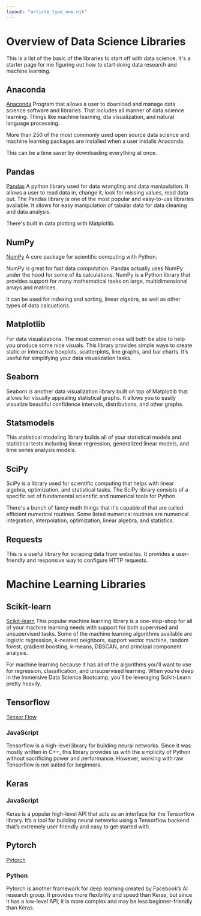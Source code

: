 ```yaml
---
layout: "article_type_one.njk"
---
```

# Overview of Data Science Libraries

This is a list of the basic of the libraries to start off with data science. It's a starter page for me figuring out how to start doing data research and machine learning.

## Anaconda
[Anaconda](https://www.anaconda.com/)
Program that allows a user to download and manage data science software and libraries. That includes all manner of data science learning. Things like machine learning, dta visualization, and natural language processing.

More than 250 of the most commonly used open source data science and machine learning packages are installed when a user installs Anaconda. 

This can be a time saver by downloading everything at once.

## Pandas
[Pandas](https://pandas.pydata.org/)
A python library used for data wrangling and data manipulation. It allows a user to read data in, change it, look for missing values, read data out. The Pandas library is one of the most popular and easy-to-use libraries available. It allows for easy manipulation of tabular data for data cleaning and data analysis.

There's built in data plotting with Matplotlib.

## NumPy
[NumPy](https://numpy.org/)
A core package for scientific computing with Python.

NumPy is great for fast data computation. Pandas actually uses NumPy under the hood for some of its calculations. NumPy is a Python library that provides support for many mathematical tasks on large, multidimensional arrays and matrices.

It can be used for indexing and sorting, linear algebra, as well as other types of data calcuations.

## Matplotlib
For data visualizations. The most common ones will both be able to help you produce some nice visuals. This library provides simple ways to create static or interactive boxplots, scatterplots, line graphs, and bar charts. It’s useful for simplifying your data visualization tasks.

## Seaborn
Seaborn is another data visualization library built on top of Matplotlib that allows for visually appealing statistical graphs. It allows you to easily visualize beautiful confidence intervals, distributions, and other graphs.

## Statsmodels
This statistical modeling library builds all of your statistical models and statistical tests including linear regression, generalized linear models, and time series analysis models.

## SciPy
SciPy is a library used for scientific computing that helps with linear algebra, optimization, and statistical tasks. The SciPy library consists of a specific set of fundamental scientific and numerical tools for Python.

There's a bunch of fancy math things that it's capable of that are called efficient numerical routines. Some listed numerical routines are numerical integration, interpolation, optimization, linear algebra, and statistics.

## Requests
This is a useful library for scraping data from websites. It provides a user-friendly and responsive way to configure HTTP requests.

# Machine Learning Libraries

## Scikit-learn
[Scikit-learn](https://scikit-learn.org/stable/)
This popular machine learning library is a one-stop-shop for all of your machine learning needs with support for both supervised and unsupervised tasks. Some of the machine learning algorithms available are logistic regression, k-nearest neighbors, support vector machine, random forest, gradient boosting, k-means, DBSCAN, and principal component analysis.

For machine learning because it has all of the algorithms you'll want to use for regression, classification, and unsupervised learning. When you’re deep in the Immersive Data Science Bootcamp, you’ll be leveraging Scikit-Learn pretty heavily.

## Tensorflow
[Tensor Flow](https://www.tensorflow.org/)
### JavaScript
Tensorflow is a high-level library for building neural networks. Since it was mostly written in C++, this library provides us with the simplicity of Python without sacrificing power and performance. However, working with raw Tensorflow is not suited for beginners.

## Keras 
### JavaScript
Keras is a popular high-level API that acts as an interface for the Tensorflow library. It’s a tool for building neural networks using a Tensorflow backend that’s extremely user friendly and easy to get started with.

## Pytorch
[Pytorch](https://pytorch.org/)
### Python
Pytorch is another framework for deep learning created by Facebook’s AI research group. It provides more flexibility and speed than Keras, but since it has a low-level API, it is more complex and may be less beginner-friendly than Keras.